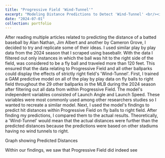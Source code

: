 ```yaml
---
title: "Progressive Field 'Wind-Tunnel'"
excerpt: "Modeling Distance Predictions to Detect 'Wind-Tunnel' <br/><img src='/images/progressive_field.png'>"
date: "2024-07-01"
collection: portfolio
---
```



After reading multiple articles related to predicting the distance of a batted baseball by Alan Nathan, Jim Albert and another by Cameron Grove, I decided to try and replicate some of their ideas. I used similar play by play data from the 2024 season that I scraped using baseballr. With the data I filtered out only instances in which the ball was hit to the right side of the field, was considered to be a fly ball and traveled more than 120 feet. This ensured that the data relating to Progressive Field and all other ballparks could display the effects of strictly right field's 'Wind-Tunnel'. First, I trained a GAM predictive model on all of the play by play data on fly balls to right field throughout the 29 other ballparks in the MLB during the 2024 season after filtering out all data from within Progressive Field. The model's independent variables consisted of Launch Angle and Launch Speed. These variables were most commonly used among other researchers studies so I wanted to recreate a similar model. 
Next, I used the model's findings to predict hit distances within Progressive Field on fly balls to right field. After finding my predictions, I compared them to the actual results. Theoretically, a 'Wind-Tunnel' would mean that the actual distances were further than the predicted distances because the predictions were based on other stadiums having no wind tunnels to right. 

Graph showing Predicted Distances

Within our findings, we saw that Progressive Field did indeed see

